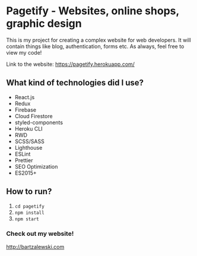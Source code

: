 # Pagetify - Websites, online shops, graphic design

This is my project for creating a complex website for web developers. It will contain things like blog, authentication, forms etc. As always, feel free to view my code!

Link to the website: https://pagetify.herokuapp.com/

## What kind of technologies did I use?

- React.js
- Redux
- Firebase
- Cloud Firestore
- styled-components
- Heroku CLI
- RWD
- SCSS/SASS
- Lighthouse
- ESLint
- Prettier
- SEO Optimization
- ES2015+

## How to run?

1. `cd pagetify`
2. `npm install`
3. `npm start`

### Check out my website!

http://bartzalewski.com
